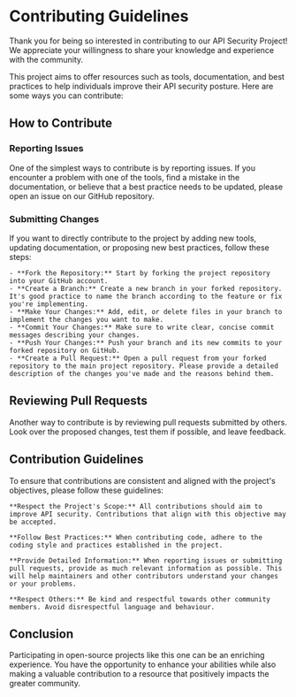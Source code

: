 # Contributing Guidelines

Thank you for being so interested in contributing to our API Security Project! We appreciate your willingness to share your knowledge and experience with the community.

This project aims to offer resources such as tools, documentation, and best practices to help individuals improve their API security posture. Here are some ways you can contribute:

## How to Contribute

### Reporting Issues

One of the simplest ways to contribute is by reporting issues. If you encounter a problem with one of the tools, find a mistake in the documentation, or believe that a best practice needs to be updated, please open an issue on our GitHub repository.

### Submitting Changes

If you want to directly contribute to the project by adding new tools, updating documentation, or proposing new best practices, follow these steps:

    - **Fork the Repository:** Start by forking the project repository into your GitHub account.
    - **Create a Branch:** Create a new branch in your forked repository. It's good practice to name the branch according to the feature or fix you're implementing.
    - **Make Your Changes:** Add, edit, or delete files in your branch to implement the changes you want to make.
    - **Commit Your Changes:** Make sure to write clear, concise commit messages describing your changes.
    - **Push Your Changes:** Push your branch and its new commits to your forked repository on GitHub.
    - **Create a Pull Request:** Open a pull request from your forked repository to the main project repository. Please provide a detailed description of the changes you've made and the reasons behind them.

## Reviewing Pull Requests

Another way to contribute is by reviewing pull requests submitted by others. Look over the proposed changes, test them if possible, and leave feedback.

## Contribution Guidelines

To ensure that contributions are consistent and aligned with the project's objectives, please follow these guidelines:

    **Respect the Project's Scope:** All contributions should aim to improve API security. Contributions that align with this objective may be accepted.

    **Follow Best Practices:** When contributing code, adhere to the coding style and practices established in the project.

    **Provide Detailed Information:** When reporting issues or submitting pull requests, provide as much relevant information as possible. This will help maintainers and other contributors understand your changes or your problems.

    **Respect Others:** Be kind and respectful towards other community members. Avoid disrespectful language and behaviour.

## Conclusion

Participating in open-source projects like this one can be an enriching experience. You have the opportunity to enhance your abilities while also making a valuable contribution to a resource that positively impacts the greater community.
